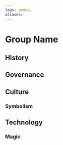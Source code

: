 ```yaml
---
tags: group, 
aliases:
---
```


# Group Name
## History
## Governance
## Culture
### Symbolism
## Technology
### Magic